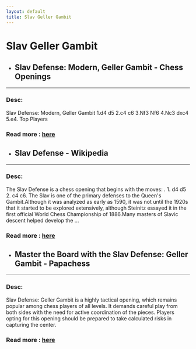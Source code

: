 ```yaml
---
layout: default
title: Slav Geller Gambit
---
```

# Slav Geller Gambit
- ## **Slav Defense: Modern, Geller Gambit - Chess Openings** 

---
### Desc: 
 Slav Defense: Modern, Geller Gambit 1.d4 d5 2.c4 c6 3.Nf3 Nf6 4.Nc3 dxc4 5.e4. Top Players 
### Read more : [here](https://www.chess.com/openings/Slav-Defense-Modern-Geller-Gambit) 
- ## **Slav Defense - Wikipedia** 

---
### Desc: 
 The Slav Defense is a chess opening that begins with the moves: . 1. d4 d5 2. c4 c6. The Slav is one of the primary defenses to the Queen's Gambit.Although it was analyzed as early as 1590, it was not until the 1920s that it started to be explored extensively, although Steinitz essayed it in the first official World Chess Championship of 1886.Many masters of Slavic descent helped develop the ... 
### Read more : [here](https://en.wikipedia.org/wiki/Slav_Defense) 
- ## **Master the Board with the Slav Defense: Geller Gambit - Papachess** 

---
### Desc: 
 Slav Defense: Geller Gambit is a highly tactical opening, which remains popular among chess players of all levels. It demands careful play from both sides with the need for active coordination of the pieces. Players opting for this opening should be prepared to take calculated risks in capturing the center. 
### Read more : [here](https://papachess.com/openings/slav-defense-geller-gambit) 


